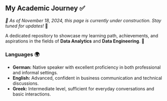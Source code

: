 ## My Academic Journey ✅  
*📅 As of November 18, 2024, this page is currently under construction. Stay tuned for updates!* 🚧  


A dedicated repository to showcase my learning path, achievements, and aspirations in the fields of **Data Analytics** and **Data Engineering**. 🚀  

### Languages 🌍  
- **German:** Native speaker with excellent proficiency in both professional and informal settings.  
- **English:** Advanced, confident in business communication and technical discussions.  
- **Greek:** Intermediate level, sufficient for everyday conversations and basic interactions.  
